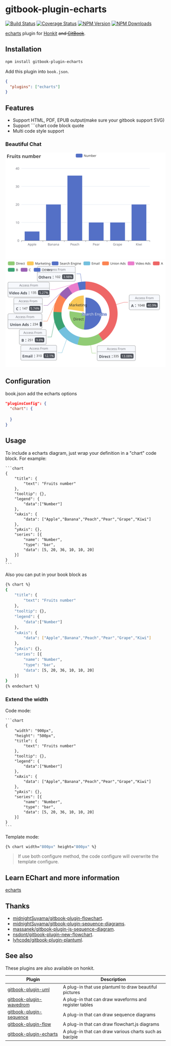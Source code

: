 # gitbook-plugin-echarts

[![Build Status](https://github.com/vowstar/gitbook-plugin-echarts/actions/workflows/test.yml/badge.svg)](https://github.com/vowstar/gitbook-plugin-echarts/actions)
[![Coverage Status](https://coveralls.io/repos/github/vowstar/gitbook-plugin-echarts/badge.svg?branch=master)](https://coveralls.io/github/vowstar/gitbook-plugin-echarts?branch=master)
[![NPM Version](https://img.shields.io/npm/v/gitbook-plugin-echarts.svg?style=flat)](https://www.npmjs.org/package/gitbook-plugin-echarts)
[![NPM Downloads](https://img.shields.io/npm/dm/gitbook-plugin-echarts.svg?style=flat)](https://www.npmjs.org/package/gitbook-plugin-echarts)

[echarts](http://echarts.baidu.com/) plugin for [Honkit](https://github.com/honkit/honkit) ~~and [GitBook](https://github.com/GitbookIO/gitbook)~~.

## Installation

```bash
npm install gitbook-plugin-echarts
```

Add this plugin into ``book.json``.

```json
{
  "plugins": ["echarts"]
}
```

## Features

* Support HTML, PDF, EPUB output(make sure your gitbook support SVG)
* Support ```chart code block quote
* Multi code style support

### Beautiful Chat

![Bar chat](images/bar.svg)
![Pie chat](images/pie.svg)

## Configuration

book.json add the echarts options

```json
"pluginsConfig": {
  "chart": {

  }
}
```

## Usage


To include a echarts diagram, just wrap your definition in a "chart" code block. For example:

<pre lang="no-highlight"><code>```chart
{
    "title": {
        "text": "Fruits number"
    },
    "tooltip": {},
    "legend": {
        "data":["Number"]
    },
    "xAxis": {
        "data": ["Apple","Banana","Peach","Pear","Grape","Kiwi"]
    },
    "yAxis": {},
    "series": [{
        "name": "Number",
        "type": "bar",
        "data": [5, 20, 36, 10, 10, 20]
    }]
}
```
</code></pre>

Also you can put in your book block as

```bash
{% chart %}
{
    "title": {
        "text": "Fruits number"
    },
    "tooltip": {},
    "legend": {
        "data":["Number"]
    },
    "xAxis": {
        "data": ["Apple","Banana","Peach","Pear","Grape","Kiwi"]
    },
    "yAxis": {},
    "series": [{
        "name": "Number",
        "type": "bar",
        "data": [5, 20, 36, 10, 10, 20]
    }]
}
{% endechart %}
```

### Extend the width

Code mode:

<pre lang="no-highlight"><code>```chart
{
    "width": "900px",
    "height": "500px",
    "title": {
        "text": "Fruits number"
    },
    "tooltip": {},
    "legend": {
        "data":["Number"]
    },
    "xAxis": {
        "data": ["Apple","Banana","Peach","Pear","Grape","Kiwi"]
    },
    "yAxis": {},
    "series": [{
        "name": "Number",
        "type": "bar",
        "data": [5, 20, 36, 10, 10, 20]
    }]
}
```
</code></pre>

Template mode:

```bash
{% chart width="800px" height="800px" %}
```

> If use both configure method, the code configure will overwrite the template configure.

## Learn EChart and more information

[echarts](https://echarts.apache.org)

## Thanks

* [midnightSuyama/gitbook-plugin-flowchart](https://github.com/midnightSuyama/gitbook-plugin-flowchart).
* [midnightSuyama/gitbook-plugin-sequence-diagrams](https://github.com/midnightSuyama/gitbook-plugin-sequence-diagrams).
* [massanek/gitbook-plugin-js-sequence-diagram](https://github.com/gmassanek/gitbook-plugin-js-sequence-diagram).
* [nsdont/gitbook-plugin-new-flowchart](https://github.com/nsdont/gitbook-plugin-new-flowchart).
* [lyhcode/gitbook-plugin-plantuml](https://github.com/lyhcode/gitbook-plugin-plantuml).

## See also

These plugins are also available on honkit.

|                                    Plugin                                     |                      Description                       |
| ----------------------------------------------------------------------------- | ------------------------------------------------------ |
| [gitbook-plugin-uml](https://github.com/vowstar/gitbook-plugin-uml)           | A plug-in that use plantuml to draw beautiful pictures |
| [gitbook-plugin-wavedrom](https://github.com/vowstar/gitbook-plugin-wavedrom) | A plug-in that can draw waveforms and register tables  |
| [gitbook-plugin-sequence](https://github.com/vowstar/gitbook-plugin-sequence) | A plug-in that can draw sequence diagrams              |
| [gitbook-plugin-flow](https://github.com/vowstar/gitbook-plugin-flow)         | A plug-in that can draw flowchart.js diagrams          |
| [gitbook-plugin-echarts](https://github.com/vowstar/gitbook-plugin-echarts)   | A plug-in that can draw various charts such as bar/pie |
